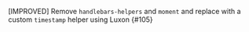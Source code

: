 [IMPROVED] Remove `handlebars-helpers` and `moment` and replace with a custom `timestamp` helper using Luxon {#105}
